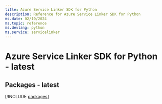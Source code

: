 ```yaml
---
title: Azure Service Linker SDK for Python
description: Reference for Azure Service Linker SDK for Python
ms.date: 02/19/2024
ms.topic: reference
ms.devlang: python
ms.service: servicelinker
---
```

# Azure Service Linker SDK for Python - latest
## Packages - latest
[!INCLUDE [packages](service-linker-index.md)]
